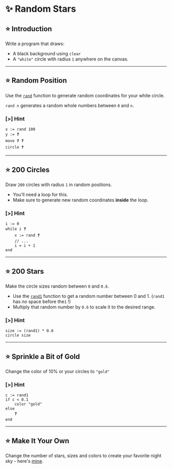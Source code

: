 # ✨ Random Stars

## ⭐ Introduction

Write a program that draws:

- A black background using `clear`
- A `"white"` circle with radius `1` anywhere on the canvas.

---

## ⭐ Random Position

Use the [`rand`] function to generate random coordinates for your white circle.

`rand n` generates a random whole numbers between `0` and `n`.

### [>] Hint

```evy
x := rand 100
y := ❓
move ❓ ❓
circle ❓
```

[`rand`]: /docs/builtins.html#rand

---

## ⭐ 200 Circles

Draw `200` circles with radius `1` in random positions.

- You'll need a loop for this.
- Make sure to generate new random coordinates **inside** the loop.

### [>] Hint

```evy
i := 0
while i ❓
    x := rand ❓
    // ...
    i = i + 1
end
```

---

## ⭐ 200 Stars

Make the circle sizes random between `0` and `0.6`.

- Use the [`rand1`] function to get a random number between 0 and 1.
  (`rand1` has _no_ space before the`1` !)
- Multiply that random number by `0.6` to scale it to the desired range.

[`rand1`]: /docs/builtins.html#rand1

### [>] Hint

```evy
size := (rand1) * 0.6
circle size
```

---

## ⭐ Sprinkle a Bit of Gold

Change the color of 10% or your circles to `"gold"`

### [>] Hint

```evy
c := rand1
if c < 0.1
    color "gold"
else
    ❓
end
```

---

## ⭐ Make It Your Own

Change the number of stars, sizes and colors to create your
favorite night sky - here's [mine].

[mine]: https://play.evy.dev/#content=H4sIAAAAAAAAA2WO0QqDMAxF3/sVlz5tDqQ+yGDox7g2m8HOSnVT/360HUyRQMJNTi5XW2o85N02upOCcauhxNyyJTAqlEoJAFjCwTe9KaJc91I7694ecm55IhlXL/chLFmhFNbQE7d/4wc0Kqg8ya3T01mTjMiOtCHLA2qIhoH77o8fkE0u6k2cY4hyilnOyKDya3LW7LUljNmvUlDUYFxQiPD+BRnfw+AzAQAA
